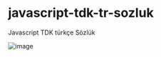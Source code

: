 # javascript-tdk-tr-sozluk
Javascript TDK türkçe Sözlük

![image](https://user-images.githubusercontent.com/92299346/163815362-be14582d-4c5b-4f1a-983d-5d0fce1f839b.png)


